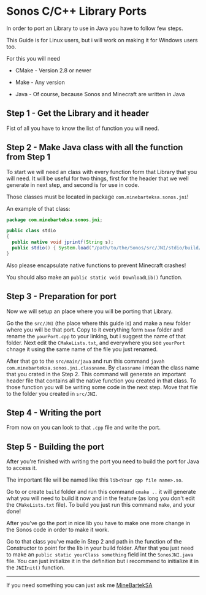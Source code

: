 Sonos C/C++ Library Ports
======

In order to port an Library to use in Java you have to follow few steps.

This Guide is for Linux users, but i will work on making it for Windows users too.

For this you will need

* CMake - Version 2.8 or newer

* Make - Any version

* Java - Of course, because Sonos and Minecraft are written in Java

## **Step 1 - Get the Library and it header**
Fist of all you have to know the list of function you will need.

## **Step 2 - Make Java class with all the function from Step 1**
To start we will need an class with every function form that Library that you will need.
It will be useful for two things, first for the header that we well generate in next step, and second is for use in code.

Those classes must be located in package `com.minebarteksa.sonos.jni`!

An example of that class:
```java
package com.minebarteksa.sonos.jni;

public class stdio
{
  public native void jprintf(String s);
  public stdio() { System.load("/path/to/the/Sonos/src/JNI/stdio/build/libstdioport.so"); }
}
```

Also please encapsulate native functions to prevent Minecraft crashes!

You should also make an `public static void DownloadLib()` function.

## **Step 3 - Preparation for port**
Now we will setup an place where you will be porting that Library.

Go the the `src/JNI` (the place where this guide is) and make a new folder where you will be that port.
Copy to it everything form `base` folder and rename the `yourPort.cpp` to your linking, but i suggest the name of that folder.
Next edit the `CMakeLists.txt`, and everywhere you see `yourPort` chnage it using the same name of the file you just renamed.

After that go to the `src/main/java` and run this command `javah com.minebarteksa.sonos.jni.classname`.
By `classname` i mean the class name that you crated in the Step 2.
This command will generate an important header file that contains all the native function you created in that class.
To those function you will be writing some code in the next step.
Move that file to the folder you created in `src/JNI`.

## **Step 4 - Writing the port**
From now on you can look to that `.cpp` file and write the port.

## **Step 5 - Building the port**
After you're finished with writing the port you need to build the port for Java to access it.

The important file will be named like this `lib<Your cpp file name>.so`.

Go to or create `build` folder and run this command `cmake ..` it will generate what you will need to build it now and in the feature (as long you don't edit the `CMakeLists.txt` file).
To build you just run this command `make`, and your done!

After you've go the port in nice lib you have to make one more change in the Sonos code in order to make it work.

Go to that class you've made in Step 2 and path in the function of the Constructor to point for the lib in your build folder.
After that you just need to make an `public static yourClass something` field int the `SonosJNI.java` file.
You can just initialize it in the definition but i recommend to initialize it in the `JNIInit()` function.

***

If you need something you can just ask me [MineBartekSA](https://github.com/minebarteksa)
